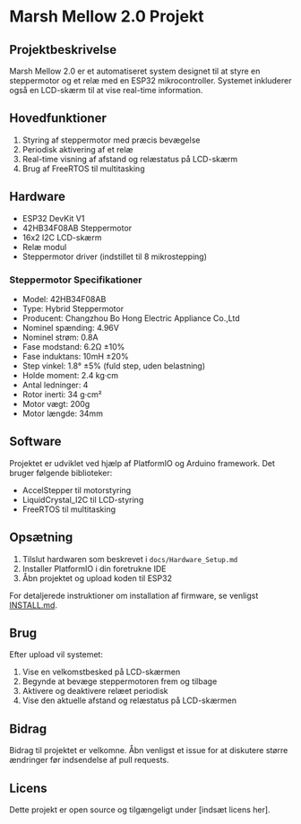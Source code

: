 # Marsh Mellow 2.0 Projekt

## Projektbeskrivelse
Marsh Mellow 2.0 er et automatiseret system designet til at styre en steppermotor og et relæ med en ESP32 mikrocontroller. Systemet inkluderer også en LCD-skærm til at vise real-time information.

## Hovedfunktioner
1. Styring af steppermotor med præcis bevægelse
2. Periodisk aktivering af et relæ
3. Real-time visning af afstand og relæstatus på LCD-skærm
4. Brug af FreeRTOS til multitasking

## Hardware
- ESP32 DevKit V1
- 42HB34F08AB Steppermotor
- 16x2 I2C LCD-skærm
- Relæ modul
- Steppermotor driver (indstillet til 8 mikrostepping)

### Steppermotor Specifikationer
- Model: 42HB34F08AB
- Type: Hybrid Steppermotor
- Producent: Changzhou Bo Hong Electric Appliance Co.,Ltd
- Nominel spænding: 4.96V
- Nominel strøm: 0.8A
- Fase modstand: 6.2Ω ±10%
- Fase induktans: 10mH ±20%
- Step vinkel: 1.8° ±5% (fuld step, uden belastning)
- Holde moment: 2.4 kg·cm
- Antal ledninger: 4
- Rotor inerti: 34 g·cm²
- Motor vægt: 200g
- Motor længde: 34mm

## Software
Projektet er udviklet ved hjælp af PlatformIO og Arduino framework. Det bruger følgende biblioteker:
- AccelStepper til motorstyring
- LiquidCrystal_I2C til LCD-styring
- FreeRTOS til multitasking

## Opsætning
1. Tilslut hardwaren som beskrevet i `docs/Hardware_Setup.md`
2. Installer PlatformIO i din foretrukne IDE
3. Åbn projektet og upload koden til ESP32

For detaljerede instruktioner om installation af firmware, se venligst [INSTALL.md](INSTALL.md).

## Brug
Efter upload vil systemet:
1. Vise en velkomstbesked på LCD-skærmen
2. Begynde at bevæge steppermotoren frem og tilbage
3. Aktivere og deaktivere relæet periodisk
4. Vise den aktuelle afstand og relæstatus på LCD-skærmen

## Bidrag
Bidrag til projektet er velkomne. Åbn venligst et issue for at diskutere større ændringer før indsendelse af pull requests.

## Licens
Dette projekt er open source og tilgængeligt under [indsæt licens her].
